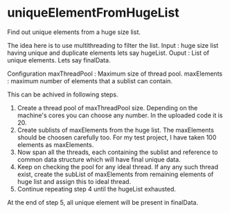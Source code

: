 # uniqueElementFromHugeList
Find out unique elements from a huge size list.

The idea here is to use multithreading to filter the list.
Input : huge size list having unique and duplicate elements lets say hugeList.
Ouput : List of unique elements. Lets say finalData.

Configuration
maxThreadPool : Maximum size of thread pool.
maxElements : maximum number of elements that a sublist can contain.

This can be achived in following steps.

1. Create a thread pool of maxThreadPool size. Depending on the machine's cores you can choose any number. In the uploaded code it is 20.
2. Create sublists of maxElements from the huge list. The maxElements should be choosen carefully too. For my test project, I have taken 100 elements as maxElements.
3. Now span all the threads, each containing the sublist and reference to common data structure which will have final unique data.
4. Keep on checking the pool for any ideal thread. If any any such thread exist, create the subList of maxElements from remaining elements of huge list and assign this to ideal thread.
5. Continue repeating step 4 until the hugeList exhausted.

At the end of step 5, all unique element will be present in finalData.
